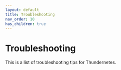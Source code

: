 ```yaml
---
layout: default
title: Troubleshooting
nav_order: 10
has_children: true
---
```


# Troubleshooting

This is a list of troubleshooting tips for Thundernetes.